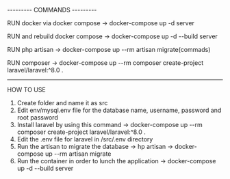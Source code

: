 --------- COMMANDS ---------

RUN docker via docker compose -> docker-compose up -d server

RUN and rebuild docker compose -> docker-compose up -d --build server

RUN php artisan -> docker-compose up --rm artisan migrate(commads)

RUN composer -> docker-compose up --rm composer create-project laravel/laravel:^8.0 .

---

HOW TO USE

1. Create folder and name it as src
2. Edit env/mysql.env file for the database name, username, password and root password
3. Install laravel by using this command -> docker-compose up --rm composer create-project laravel/laravel:^8.0 .
4. Edit the .env file for laravel in /src/.env directory
5. Run the artisan to migrate the database -> hp artisan -> docker-compose up --rm artisan migrate
6. Run the container in order to lunch the application -> docker-compose up -d --build server

